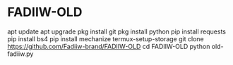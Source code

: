 # FADIIW-OLD
apt update 
apt upgrade 
pkg install git
pkg install python 
pip install requests
pip install bs4
pip install mechanize
termux-setup-storage
git clone https://github.com/Fadiiw-brand/FADIIW-OLD
cd FADIIW-OLD
python old-fadiiw.py
